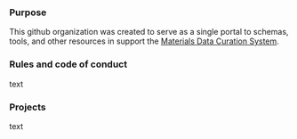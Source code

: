 ### Purpose
This github organization was created to serve as a single portal to schemas, tools, and other resources in support the [Materials Data Curation System](https://mgi.nist.gov/materials-data-curation-system).

### Rules and code of conduct
text 

### Projects
text
